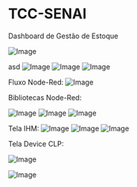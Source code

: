 # TCC-SENAI
Dashboard de Gestão de Estoque

![Image](https://github.com/user-attachments/assets/20853aa5-734a-46a0-b369-c00609025051)



asd
![Image](https://github.com/user-attachments/assets/6f34e4fe-acd3-43b7-83a1-c963d53b7f74)
![Image](https://github.com/user-attachments/assets/87b1dabe-e3a0-46d9-9a6b-d14bf59a5c43)
![Image](https://github.com/user-attachments/assets/1d1a4897-6e2f-458f-acf2-eaa07789bad9)

Fluxo Node-Red:
![Image](https://github.com/user-attachments/assets/fd90ecb7-3336-4167-abbf-3933b666a559)

Bibliotecas Node-Red:

![Image](https://github.com/user-attachments/assets/dc9cd60b-f142-4d28-9ebf-e92a5893e82a)
![Image](https://github.com/user-attachments/assets/99b114b0-da45-45be-9351-5c375865ee06)
![Image](https://github.com/user-attachments/assets/34559160-3c3f-4549-b7b1-b58c2ad069c2)

Tela IHM:
![Image](https://github.com/user-attachments/assets/9daee82f-f26b-4d92-8404-36c707305c33)
![Image](https://github.com/user-attachments/assets/1dcf3c09-180c-49e0-bd78-eba231a75062)
![Image](https://github.com/user-attachments/assets/637ca21d-721c-4806-ad4a-9e7807220015)

Tela Device CLP:

![Image](https://github.com/user-attachments/assets/0e511f76-6aa2-4bf3-ad21-c60cc05c1a78)

![Image](https://github.com/user-attachments/assets/9b263c46-78fa-496f-890f-7bbadfe4419a)
